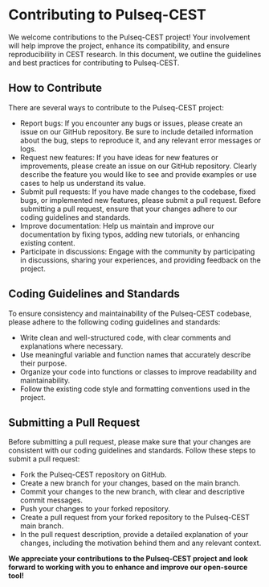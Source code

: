 # Contributing to Pulseq-CEST

We welcome contributions to the Pulseq-CEST project! Your involvement will help improve the project, enhance its compatibility, and ensure reproducibility in CEST research. In this document, we outline the guidelines and best practices for contributing to Pulseq-CEST.

## How to Contribute

There are several ways to contribute to the Pulseq-CEST project:

- Report bugs: If you encounter any bugs or issues, please create an issue on our GitHub repository. Be sure to include detailed information about the bug, steps to reproduce it, and any relevant error messages or logs.
- Request new features: If you have ideas for new features or improvements, please create an issue on our GitHub repository. Clearly describe the feature you would like to see and provide examples or use cases to help us understand its value.
- Submit pull requests: If you have made changes to the codebase, fixed bugs, or implemented new features, please submit a pull request. Before submitting a pull request, ensure that your changes adhere to our coding guidelines and standards.
- Improve documentation: Help us maintain and improve our documentation by fixing typos, adding new tutorials, or enhancing existing content.
- Participate in discussions: Engage with the community by participating in discussions, sharing your experiences, and providing feedback on the project.

## Coding Guidelines and Standards

To ensure consistency and maintainability of the Pulseq-CEST codebase, please adhere to the following coding guidelines and standards:

- Write clean and well-structured code, with clear comments and explanations where necessary.
- Use meaningful variable and function names that accurately describe their purpose.
- Organize your code into functions or classes to improve readability and maintainability.
- Follow the existing code style and formatting conventions used in the project.

## Submitting a Pull Request

Before submitting a pull request, please make sure that your changes are consistent with our coding guidelines and standards. Follow these steps to submit a pull request:

- Fork the Pulseq-CEST repository on GitHub.
- Create a new branch for your changes, based on the main branch.
- Commit your changes to the new branch, with clear and descriptive commit messages.
- Push your changes to your forked repository.
- Create a pull request from your forked repository to the Pulseq-CEST main branch.
- In the pull request description, provide a detailed explanation of your changes, including the motivation behind them and any relevant context.

**We appreciate your contributions to the Pulseq-CEST project and look forward to working with you to enhance and improve our open-source tool!**
